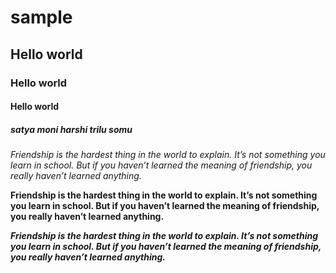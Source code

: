 # sample
## Hello world
### Hello world 
#### Hello world
##### satya moni harshi trilu somu


*Friendship is the hardest thing in the world to explain. It’s not something you learn in school. But if you haven’t learned the meaning of friendship, you really haven’t learned anything.*

**Friendship is the hardest thing in the world to explain. It’s not something you learn in school. But if you haven’t learned the meaning of friendship, you really haven’t learned anything.**

***Friendship is the hardest thing in the world to explain. It’s not something you learn in school. But if you haven’t learned the meaning of friendship, you really haven’t learned anything.***
